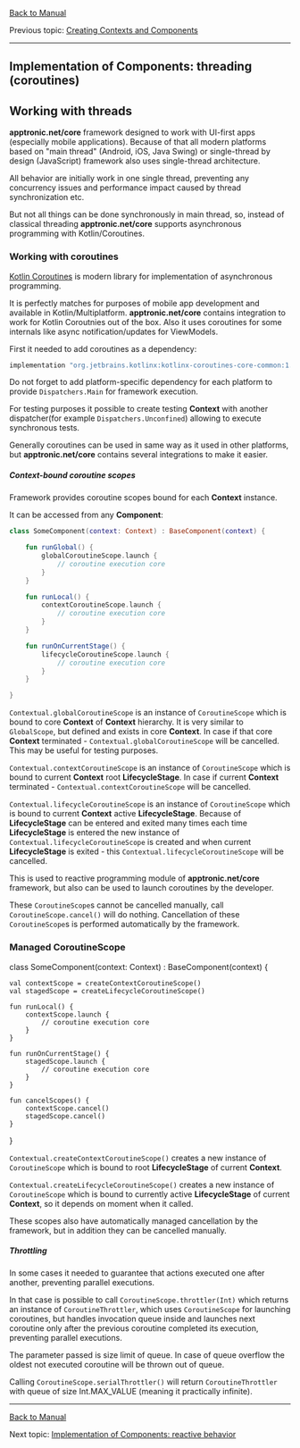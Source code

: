 [Back to Manual](../manual.md)

Previous topic: [Creating Contexts and Components](components.md)

___

## Implementation of Components: threading (coroutines)

## Working with threads

**apptronic.net/core** framework designed to work with UI-first apps (especially mobile applications). Because of that all modern platforms based on "main thread" (Android, iOS, Java Swing) or single-thread by design (JavaScript) framework also uses single-thread architecture.

All behavior are initially work in one single thread, preventing any concurrency issues and performance impact caused by thread synchronization etc.

But not all things can be done synchronously in main thread, so, instead of classical threading **apptronic.net/core** supports asynchronous programming with Kotlin/Coroutines.

### Working with coroutines

[Kotlin Coroutines](https://kotlinlang.org/docs/reference/coroutines-overview.html) is modern library for implementation of asynchronous programming.

It is perfectly matches for purposes of mobile app development and available in Kotlin/Multiplatform. **apptronic.net/core** contains integration to work for Kotlin Coroutnies out of the box. Also it uses coroutines for some internals like async notification/updates for ViewModels.

First it needed to add coroutines as a dependency:
```groovy
implementation "org.jetbrains.kotlinx:kotlinx-coroutines-core-common:1.3.9"
```
Do not forget to add platform-specific dependency for each platform to provide ```Dispatchers.Main``` for framework execution.

For testing purposes it possible to create testing **Context** with another dispatcher(for example ```Dispatchers.Unconfined```) allowing to execute synchronous tests.

Generally coroutines can be used in same way as it used in other platforms, but **apptronic.net/core** contains several integrations to make it easier.

##### Context-bound coroutine scopes

Framework provides coroutine scopes bound for each **Context** instance.

It can be accessed from any **Component**:

```kotlin
class SomeComponent(context: Context) : BaseComponent(context) {

    fun runGlobal() {
        globalCoroutineScope.launch {
            // coroutine execution core
        }   
    }

    fun runLocal() {
        contextCoroutineScope.launch {
            // coroutine execution core
        }   
    }

    fun runOnCurrentStage() {
        lifecycleCoroutineScope.launch {
            // coroutine execution core
        }   
    }

}
```

```Contextual.globalCoroutineScope``` is an instance of ```CoroutineScope``` which is bound to core **Context** of **Context** hierarchy. It is very similar to ```GlobalScope```, but defined and exists in core **Context**. In case if that core **Context** terminated - ```Contextual.globalCoroutineScope``` will be cancelled. This may be useful for testing purposes. 

```Contextual.contextCoroutineScope``` is an instance of ```CoroutineScope``` which is bound to current **Context** root **LifecycleStage**. In case if current **Context** terminated - ```Contextual.contextCoroutineScope``` will be cancelled. 

```Contextual.lifecycleCoroutineScope``` is an instance of ```CoroutineScope``` which is bound to current **Context** active **LifecycleStage**. Because of **LifecycleStage** can be entered and exited many times each time **LifecycleStage** is entered the new instance of ```Contextual.lifecycleCoroutineScope``` is created and when current **LifecycleStage** is exited - this ```Contextual.lifecycleCoroutineScope``` will be cancelled. 

This is used to reactive programming module of **apptronic.net/core** framework, but also can be used to launch coroutines by the developer.

These ```CoroutineScope```s cannot be cancelled manually, call ```CoroutineScope.cancel()``` will do nothing. Cancellation of these ```CoroutineScope```s is performed automatically by the framework.

### Managed CoroutineScope

class SomeComponent(context: Context) : BaseComponent(context) {

    val contextScope = createContextCoroutineScope()
    val stagedScope = createLifecycleCoroutineScope()

    fun runLocal() {
        contextScope.launch {
            // coroutine execution core
        }   
    }

    fun runOnCurrentStage() {
        stagedScope.launch {
            // coroutine execution core
        }   
    }
    
    fun cancelScopes() {
        contextScope.cancel()
        stagedScope.cancel()
    }

}

```Contextual.createContextCoroutineScope()``` creates a new instance of ```CoroutineScope``` which is bound to root **LifecycleStage** of current **Context**.

```Contextual.createLifecycleCoroutineScope()``` creates a new instance of ```CoroutineScope``` which is bound to currently active **LifecycleStage** of current **Context**, so it depends on moment when it called.

These scopes also have automatically managed cancellation by the framework, but in addition they can be cancelled manually.

##### Throttling

In some cases it needed to guarantee that actions executed one after another, preventing parallel executions.

In that case is possible to call ```CoroutineScope.throttler(Int)``` which returns an instance of ```CoroutineThrottler```, which uses ```CoroutineScope``` for launching coroutines, but handles invocation queue inside and launches next coroutine only after the previous coroutine completed its execution, preventing parallel executions.

The parameter passed is size limit of queue. In case of queue overflow the oldest not executed coroutine will be thrown out of queue.

Calling ```CoroutineScope.serialThrottler()``` will return ```CoroutineThrottler``` with queue of size Int.MAX_VALUE (meaning it practically infinite).

___

[Back to Manual](../manual.md)

Next topic: [Implementation of Components: reactive behavior](reactive_behavior.md)
